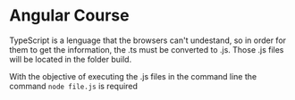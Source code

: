 # Angular Course
TypeScript is a lenguage that the browsers can't undestand, so in order for them to get the information,
the .ts must be converted to .js.
Those .js files will be located in the folder build.

With the objective of executing the .js files in the command line the command `node file.js` is required
